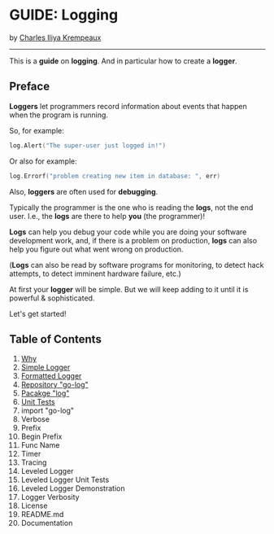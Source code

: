 # GUIDE: Logging

by [Charles Iliya Krempeaux](http://changelog.ca/)

---

This is a **guide** on **logging**. And in particular how to create a **logger**.

## Preface

**Loggers** let programmers record information about events that happen when the program is running.

So, for example:
```go
log.Alert("The super-user just logged in!")
```

Or also for example:
```go
log.Errorf("problem creating new item in database: ", err)
```

Also, **loggers** are often used for **debugging**.

Typically the programmer is the one who is reading the **logs**, not the end user.
I.e., the **logs** are there to help **you** (the programmer)!

**Logs** can help you debug your code while you are doing your software development work, and, if there is a problem on production, **logs** can also help you figure out what went wrong on production.

(**Logs** can also be read by software programs for monitoring, to detect hack attempts, to detect imminent hardware failure, etc.)

At first your **logger** will be simple. But we will keep adding to it until it is powerful & sophisticated.

Let's get started!

## Table of Contents

1. [Why](chapters/why/README.md)
2. [Simple Logger](chapters/simple_logger/README.md)
3. [Formatted Logger](chapters/formatted_logger/README.md)
4. [Repository "go-log"](chapters/repository_go-log/README.md)
5. [Pacakge "log"](chapters/package_log/README.md)
6. [Unit Tests](chapters/unit_tests/README.md)
7. import "go-log"
8. Verbose
9. Prefix
10. Begin Prefix
11. Func Name
12. Timer
13. Tracing
14. Leveled Logger
15. Leveled Logger Unit Tests
16. Leveled Logger Demonstration
17. Logger Verbosity
18. License
19. README.md
20. Documentation
